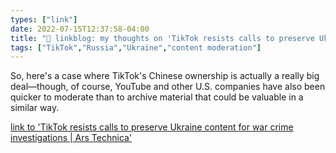 ```yaml
---
types: ["link"]
date: 2022-07-15T12:37:58-04:00
title: "🔗 linkblog: my thoughts on 'TikTok resists calls to preserve Ukraine content for war crime investigations | Ars Technica'"
tags: ["TikTok","Russia","Ukraine","content moderation"]
---
```

So, here's a case where TikTok's Chinese ownership is actually a really big deal—though, of course, YouTube and other U.S. companies have also been quicker to moderate than to archive material that could be valuable in a similar way.
 

[link to 'TikTok resists calls to preserve Ukraine content for war crime investigations | Ars Technica'](https://arstechnica.com/tech-policy/2022/07/tiktok-resists-calls-to-preserve-ukraine-content-for-war-crime-investigations/)

